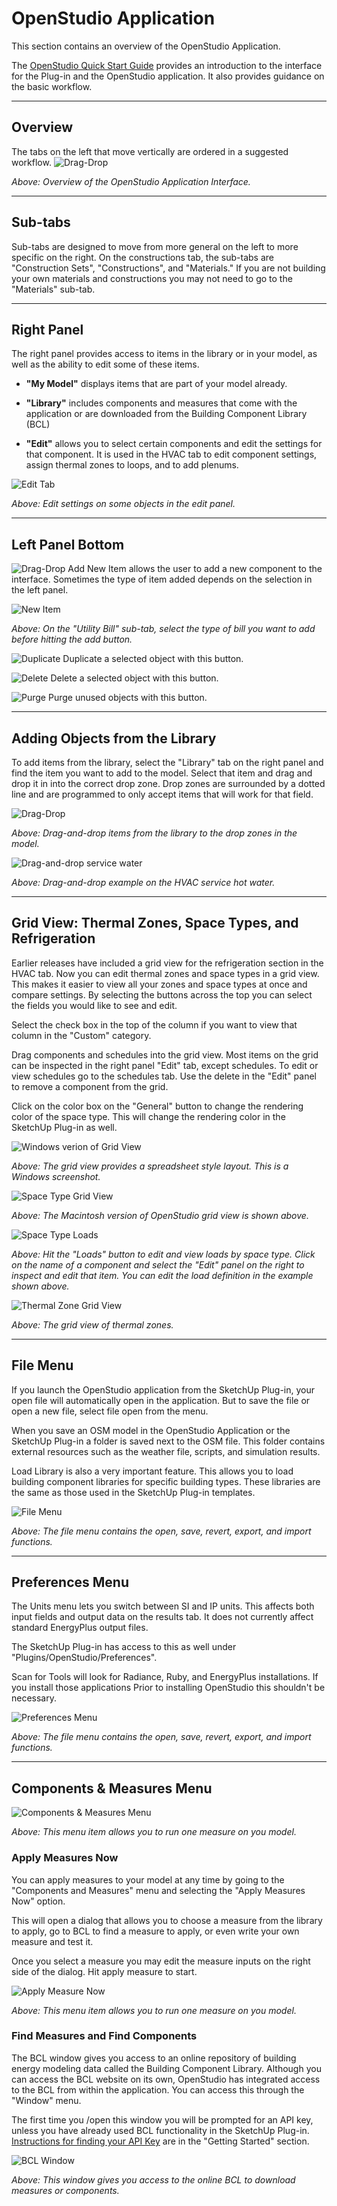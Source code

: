 # OpenStudio Application
This section contains an overview of the OpenStudio Application.

The [OpenStudio Quick Start Guide](../../img/pdfs/openstudio_interface_quickstart_1.4.0.pdf) provides an introduction to the interface for the Plug-in and the OpenStudio application. It also provides guidance on the basic workflow. 

------ 

## Overview

The tabs on the left that move vertically are ordered in a suggested workflow.
![Drag-Drop](../../img/os_interface/overview.png "Drag-and-drop constructions")

*Above: Overview of the OpenStudio Application Interface.*


------

## Sub-tabs

Sub-tabs are designed to move from more general on the left to more specific on the right. On the constructions tab, the sub-tabs are "Construction Sets", "Constructions", and "Materials." If you are not building your own materials and constructions you may not need to go to the "Materials" sub-tab.

------ 

## Right Panel

The right panel provides access to items in the library or in your model, as well as the ability to edit some of these items.

* __"My Model"__ displays items that are part of your model already.

* __"Library"__ includes components and measures that come with the application or are downloaded from the Building Component Library (BCL)

* __"Edit"__ allows you to select certain components and edit the settings for that component. It is used in the HVAC tab to edit component settings, assign thermal zones to loops, and to add plenums.

![Edit Tab](../../img/os_interface/edit_tab.png "Edit Tab Example")

*Above: Edit settings on some objects in the edit panel.*

------  

## Left Panel Bottom

![Drag-Drop](../../img/os_interface/add.png "Drag-and-drop constructions") Add New Item allows the user to add a new component to the interface. Sometimes the type of item added depends on the selection in the left panel.

![New Item](../../img/os_interface/add_example.png "New Item Example")

*Above: On the "Utility Bill" sub-tab, select the type of bill you want to add before hitting the add button.*

![Duplicate](../../img/os_interface/duplicate.png "Drag-and-drop constructions") Duplicate a selected object with this button.

![Delete](../../img/os_interface/delete.png "Delete") Delete a selected object with this button.

![Purge](../../img/os_interface/purge.png "Purge Unused Objects") Purge unused objects with this button.

------ 
 
## Adding Objects from the Library
To add items from the library, select the "Library" tab on the right panel and find the item you want to add to the model. Select that item and drag and drop it in into the correct drop zone. Drop zones are surrounded by a dotted line and are programmed to only accept items that will work for that field.

![Drag-Drop](../../img/os_interface/drag_drop.png "Drag-and-drop constructions")

*Above: Drag-and-drop items from the library to the drop zones in the model.*

![Drag-and-drop service water](../../img/os_interface/drag_drop_water.png "Drag-and-drop service hot water")

*Above: Drag-and-drop example on the HVAC service hot water.*

------
 
## Grid View: Thermal Zones, Space Types, and Refrigeration
Earlier releases have included a grid view for the refrigeration section in the HVAC tab. Now you can edit thermal zones and space types in a grid view. This makes it easier to view all your zones and space types at once and compare settings. By selecting the buttons across the top you can select the fields you would like to see and edit.

Select the check box in the top of the column if you want to view that column in the "Custom" category. 

Drag components and schedules into the grid view. Most items on the grid can be inspected in the right panel "Edit" tab, except schedules. To edit or view schedules go to the schedules tab. Use the delete in the "Edit" panel to remove a component from the grid.

Click on the color box on the "General" button to change the rendering color of the space type. This will change the rendering color in the SketchUp Plug-in as well.

<img src="../../img/os_interface/pc_grid.png" class="img-responsive" alt="Windows verion of Grid View">

*Above: The grid view provides a spreadsheet style layout. This is a Windows screenshot.*

<img src="../../img/os_interface/space_type_grid1.png" class="img-responsive" alt="Space Type Grid View">

*Above: The Macintosh version of OpenStudio grid view is shown above.*

<img src="../../img/os_interface/space_type_grid_loads.png" class="img-responsive" alt="Space Type Loads">

*Above: Hit the "Loads" button to edit and view loads by space type. Click on the name of a component and select the  "Edit" panel on the right to inspect and edit that item. You can edit the load definition in the example shown above.*

<img src="../../img/os_interface/thermal_zone_grid.png" class="img-responsive" alt="Thermal Zone Grid View">

*Above: The grid view of thermal zones.*

------ 

## File Menu

If you launch the OpenStudio application from the SketchUp Plug-in, your open file will automatically open in the application. But to save the file or open a new file, select file open from the menu.

When you save an OSM model in the OpenStudio Application or the SketchUp Plug-in a folder is saved next to the OSM file. This folder contains external resources such as the weather file, scripts, and simulation results.

Load Library is also a very important feature. This allows you to load building component libraries for specific building types. These libraries are the same as those used in the SketchUp Plug-in templates.

![File Menu](../../img/os_interface/file_menu.png "File Menu")

*Above: The file menu contains the open, save, revert, export, and import functions.*

------ 

## Preferences Menu

The Units menu lets you switch between SI and IP units. This affects both input fields and output data on the results tab. It does not currently affect standard EnergyPlus output files.

The SketchUp Plug-in has access to this as well under "Plugins/OpenStudio/Preferences".

Scan for Tools will look for Radiance, Ruby, and EnergyPlus installations. If you install those applications Prior to installing OpenStudio this shouldn't be necessary.

![Preferences Menu](../../img/os_interface/prefer_menu.png "Preferences Menu")

*Above: The file menu contains the open, save, revert, export, and import functions.*

------ 

## Components & Measures Menu

![Components & Measures Menu](../../img/os_interface/measures_components_menu.png "Components and Measures Menu")

*Above: This menu item allows you to run one measure on you model.*

### Apply Measures Now
You can apply measures to your model at any time by going to the "Components and Measures" menu and selecting the "Apply Measures Now" option.

This will open a dialog that allows you to choose a measure from the library to apply, go to BCL to find a measure to apply, or even write your own measure and test it.
 
Once you select a measure you may edit the measure inputs on the right side of the dialog. Hit apply measure to start.

![Apply Measure Now](../../img/os_interface/apply_measure_now.png "Apply Measure Now")

*Above: This menu item allows you to run one measure on you model.*

### Find Measures and Find Components

The BCL window gives you access to an online repository of building energy modeling data called the Building Component Library. Although you can access the BCL website on its own, OpenStudio has integrated access to the BCL from within the application. You can access this through the "Window" menu.

The first time you /open this window you will be prompted for an API key, unless you have already used BCL functionality in the SketchUp Plug-in. [Instructions for finding your API Key](../getting_started/getting_started.md#connecting-with-the-building-component-library) are in the "Getting Started" section.

![BCL Window](../../img/os_interface/bcl_window.png "BCL Window")

*Above: This window gives you access to the online BCL to download measures or components.*

